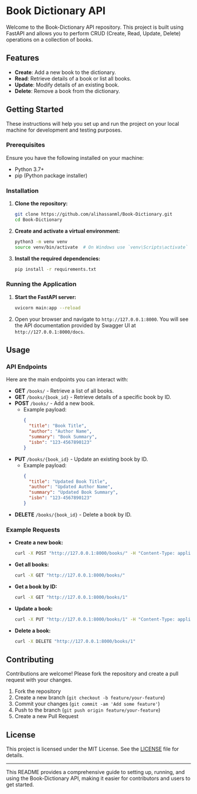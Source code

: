 # Book Dictionary API

Welcome to the Book-Dictionary API repository. This project is built using FastAPI and allows you to perform CRUD (Create, Read, Update, Delete) operations on a collection of books. 

## Features

- **Create**: Add a new book to the dictionary.
- **Read**: Retrieve details of a book or list all books.
- **Update**: Modify details of an existing book.
- **Delete**: Remove a book from the dictionary.

## Getting Started

These instructions will help you set up and run the project on your local machine for development and testing purposes.

### Prerequisites

Ensure you have the following installed on your machine:

- Python 3.7+
- pip (Python package installer)

### Installation

1. **Clone the repository:**

   ```bash
   git clone https://github.com/alihassanml/Book-Dictionary.git
   cd Book-Dictionary
   ```

2. **Create and activate a virtual environment:**

   ```bash
   python3 -m venv venv
   source venv/bin/activate  # On Windows use `venv\Scripts\activate`
   ```

3. **Install the required dependencies:**

   ```bash
   pip install -r requirements.txt
   ```

### Running the Application

1. **Start the FastAPI server:**

   ```bash
   uvicorn main:app --reload
   ```

2. Open your browser and navigate to `http://127.0.0.1:8000`. You will see the API documentation provided by Swagger UI at `http://127.0.0.1:8000/docs`.

## Usage

### API Endpoints

Here are the main endpoints you can interact with:

- **GET** `/books/` - Retrieve a list of all books.
- **GET** `/books/{book_id}` - Retrieve details of a specific book by ID.
- **POST** `/books/` - Add a new book.
  - Example payload:
    ```json
    {
      "title": "Book Title",
      "author": "Author Name",
      "summary": "Book Summary",
      "isbn": "123-4567890123"
    }
    ```
- **PUT** `/books/{book_id}` - Update an existing book by ID.
  - Example payload:
    ```json
    {
      "title": "Updated Book Title",
      "author": "Updated Author Name",
      "summary": "Updated Book Summary",
      "isbn": "123-4567890123"
    }
    ```
- **DELETE** `/books/{book_id}` - Delete a book by ID.

### Example Requests

- **Create a new book:**
  ```bash
  curl -X POST "http://127.0.0.1:8000/books/" -H "Content-Type: application/json" -d '{"title": "New Book", "author": "John Doe", "summary": "An interesting book.", "isbn": "123-4567890123"}'
  ```

- **Get all books:**
  ```bash
  curl -X GET "http://127.0.0.1:8000/books/"
  ```

- **Get a book by ID:**
  ```bash
  curl -X GET "http://127.0.0.1:8000/books/1"
  ```

- **Update a book:**
  ```bash
  curl -X PUT "http://127.0.0.1:8000/books/1" -H "Content-Type: application/json" -d '{"title": "Updated Book", "author": "Jane Doe", "summary": "An updated interesting book.", "isbn": "123-4567890123"}'
  ```

- **Delete a book:**
  ```bash
  curl -X DELETE "http://127.0.0.1:8000/books/1"
  ```

## Contributing

Contributions are welcome! Please fork the repository and create a pull request with your changes.

1. Fork the repository
2. Create a new branch (`git checkout -b feature/your-feature`)
3. Commit your changes (`git commit -am 'Add some feature'`)
4. Push to the branch (`git push origin feature/your-feature`)
5. Create a new Pull Request

## License

This project is licensed under the MIT License. See the [LICENSE](LICENSE) file for details.

---

This README provides a comprehensive guide to setting up, running, and using the Book-Dictionary API, making it easier for contributors and users to get started.
